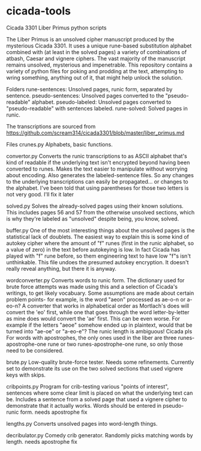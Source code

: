 # cicada-tools
Cicada 3301 Liber Primus python scripts

The Liber Primus is an unsolved cipher manuscript produced by the mysterious Cicada 3301. It uses a unique rune-based substitution alphabet combined with (at least in the solved pages) a variety of combinations of atbash, Caesar and vignere ciphers. The vast majority of the manuscript remains unsolved, mysterious and impenetrable. This repository contains a variety of python files for poking and prodding at the text, attempting to wring something, anything out of it, that might help unlock the solution.


Folders
rune-sentences: Unsolved pages, runic form, separated by sentence.
pseudo-sentences: Unsolved pages converted to the "pseudo-readable" alphabet.
pseudo-labeled: Unsolved pages converted to "pseudo-readable" with sentences labeled.
rune-solved: Solved pages in runic.

The transcriptions are sourced from https://github.com/scream314/cicada3301/blob/master/liber_primus.md


Files
crunes.py
Alphabets, basic functions.

convertor.py
Converts the runic transcriptions to as ASCII alphabet that's kind of readable if the underlying text isn't encrypted beyond having been converted to runes. Makes the text easier to manipulate without worrying about encoding. Also generates the labeled-sentence files. So any changes to the underlying transcriptions can easily be propagated... or changes to the alphabet. I've been told that using parentheses for those two letters is not very good. I'll fix it later

solved.py
Solves the already-solved pages using their known solutions. This includes pages 56 and 57 from the otherwise unsolved sections, which is why they're labeled as "unsolved" despite being, you know, solved.

buffer.py
One of the most interesting things about the unsolved pages is the statistical lack of doublets. The easiest way to explain this is some kind of autokey cipher where the amount of "f" runes (first in the runic alphabet, so a value of zero) in the text before autokeying is low. In fact Cicada has played with "f" rune before, so them engineering text to have low "f"s isn't unthinkable. This file undoes the presumed autokey encryption. It doesn't really reveal anything, but there it is anyway.

wordconverter.py
Converts words to runic form. The dictionary used for brute force attempts was made using this and a selection of Cicada's writings, to get likely vocabuary. Some assumptions are made about certain problem points- for example, is the word "aeon" processed as ae-o-n or a-eo-n? A converter that works in alphabetical order as Mortlach's does will convert the 'eo' first, while one that goes through the word letter-by-letter as mine does would convert the 'ae' first.
This can be even worse. For example if the letters "aeoe" somehow ended up in plaintext, would that be turned into "ae-oe" or "a-eo-e"? The runic length is ambiguous! Cicada pls
For words with apostrophes, the only ones used in the liber are three runes-apostrophe-one rune or two runes-apostrophe-one rune, so only those need to be considered.

brute.py
Low-quality brute-force tester. Needs some refinements. Currently set to demonstrate its use on the two solved sections that used vignere keys with skips.

cribpoints.py
Program for crib-testing various "points of interest", sentences where some clear limit is placed on what the underlying text can be. Includes a sentence from a solved page that used a vignere cipher to demonstrate that it actually works. Words should be entered in pseudo-runic form. needs apostrophe fix

lengths.py
Converts unsolved pages into word-length things.

decribulator.py
Comedy crib generator. Randomly picks matching words by length. needs apostrophe fix